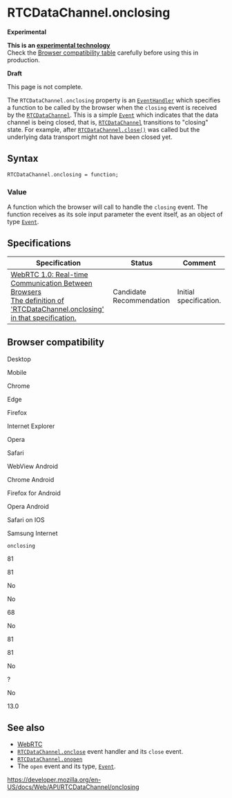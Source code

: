 # RTCDataChannel.onclosing

**Experimental**

**This is an [experimental technology](https://developer.mozilla.org/en-US/docs/MDN/Guidelines/Conventions_definitions#experimental)**  
Check the [Browser compatibility table](#browser_compatibility) carefully before using this in production.

**Draft**

This page is not complete.

The `RTCDataChannel.onclosing` property is an [`EventHandler`](https://developer.mozilla.org/en-US/docs/Web/Events/Event_handlers) which specifies a function to be called by the browser when the `closing` event is received by the [`RTCDataChannel`](../rtcdatachannel). This is a simple [`Event`](../event) which indicates that the data channel is being closed, that is, [`RTCDataChannel`](../rtcdatachannel) transitions to "closing" state. For example, after [`RTCDataChannel.close()`](close) was called but the underlying data transport might not have been closed yet.

## Syntax

    RTCDataChannel.onclosing = function;

### Value

A function which the browser will call to handle the `closing` event. The function receives as its sole input parameter the event itself, as an object of type [`Event`](../event).

## Specifications

<table><thead><tr class="header"><th>Specification</th><th>Status</th><th>Comment</th></tr></thead><tbody><tr class="odd"><td><a href="https://w3c.github.io/webrtc-pc/#dom-rtcdatachannel-onclosing">WebRTC 1.0: Real-time Communication Between Browsers<br />
<span class="small">The definition of 'RTCDataChannel.onclosing' in that specification.</span></a></td><td><span class="spec-cr">Candidate Recommendation</span></td><td>Initial specification.</td></tr></tbody></table>

## Browser compatibility

Desktop

Mobile

Chrome

Edge

Firefox

Internet Explorer

Opera

Safari

WebView Android

Chrome Android

Firefox for Android

Opera Android

Safari on IOS

Samsung Internet

`onclosing`

81

81

No

No

68

No

81

81

No

?

No

13.0

## See also

- [WebRTC](../webrtc_api)
- [`RTCDataChannel.onclose`](onclose) event handler and its `close` event.
- [`RTCDataChannel.onopen`](onopen)
- The `open` event and its type, [`Event`](../event).

<a href="https://developer.mozilla.org/en-US/docs/Web/API/RTCDataChannel/onclosing" class="_attribution-link">https://developer.mozilla.org/en-US/docs/Web/API/RTCDataChannel/onclosing</a>
